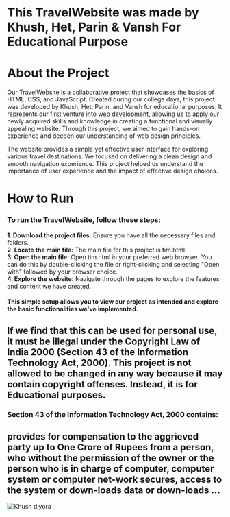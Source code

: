 # This TravelWebsite was made by Khush, Het, Parin & Vansh For Educational Purpose

# About the Project

Our TravelWebsite is a collaborative project that showcases the basics of HTML, CSS, and JavaScript. Created during our college days, this project was developed by Khush, Het, Parin, and Vansh for educational purposes. It represents our first venture into web development, allowing us to apply our newly acquired skills and knowledge in creating a functional and visually appealing website. Through this project, we aimed to gain hands-on experience and deepen our understanding of web design principles.

The website provides a simple yet effective user interface for exploring various travel destinations. We focused on delivering a clean design and smooth navigation experience. This project helped us understand the importance of user experience and the impact of effective design choices.

# How to Run

### To run the TravelWebsite, follow these steps:

**1. Download the project files:** Ensure you have all the necessary files and folders. <br>
**2. Locate the main file:** The main file for this project is tim.html. <br>
**3. Open the main file:** Open tim.html in your preferred web browser. You can do this by double-clicking the file or right-clicking and selecting "Open with" followed by your browser choice. <br>
**4. Explore the website:** Navigate through the pages to explore the features and content we have created. <br>

#### This simple setup allows you to view our project as intended and explore the basic functionalities we've implemented.

## If we find that this can be used for personal use, it must be illegal under the Copyright Law of India 2000 (Section 43 of the Information Technology Act, 2000). This project is not allowed to be changed in any way because it may contain copyright offenses. Instead, it is for Educational purposes.

### Section 43 of the Information Technology Act, 2000 contains:

## provides for compensation to the aggrieved party up to One Crore of Rupees from a person, who without the permission of the owner or the person who is in charge of computer, computer system or computer net-work secures, access to the system or down-loads data or down-loads ...

![Khush diyora](https://github.com/user-attachments/assets/2cceda39-3a1a-44ff-aa96-556057017ee9)
